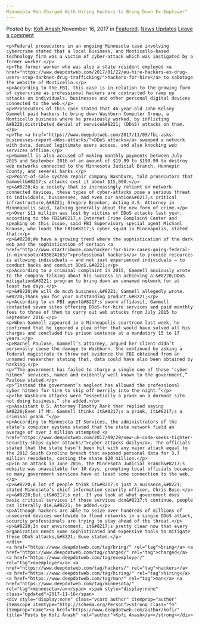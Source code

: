 ```yaml
---
Minnesota Man Charged With Hiring Hackers to Bring Down Ex-Employer"
---
```

<article class="post-listing post-23542 post type-post status-publish format-standard has-post-thumbnail hentry  tag-bring tag-charged tag-exemployer tag-hackers tag-hiring tag-man tag-minnesota">
    <div class="post-inner">
        <span>Posted by: <a href="https://www.deepdotweb.com/author/kofi/" title="">Kofi Anash </a></span>
    <span>November 16, 2017</span>
    <span>in <a href="https://www.deepdotweb.com/category/deepdot-news/" rel="category tag">Featured</a>, <a href="https://www.deepdotweb.com/category/news-updates/" rel="category tag">News Updates</a></span>
    <span><a href="https://www.deepdotweb.com/2017/11/16/minnesota-man-charged-hiring-hackers-bring-ex-employer/#respond">Leave a comment</a></span>
    </p>
    <div class="clear"></div>
    
    <p>Federal prosecutors in an ongoing Minnesota case involving cybercrime stated that a local business, and Monticello-based technology firm was a victim of cyber-attack which was instigated by a former worker.</p>
    <p>The former worker who was also a state resident employed <a href="https://www.deepdotweb.com/2017/01/22/eu-hire-hackers-ex-drug-users-stop-darknet-drug-trafficking/">hackers-for-hire</a> to sabotage the website of Monticello.</p>
    <p>According to the FBI, this case is in relation to the growing form of cybercrime as professional hackers are contracted to ramp up attacks on individuals, businesses and other personal digital devices connected to the web.</p>
    <p>Prosecutors of this case stated that 46-year-old John Kelsey Gammell paid hackers to bring down Washburn Computer Group, a Monticello business where he previously worked, by inflicting &#8220;distributed denial of service&#8221; (DDoS) attacks on them.</p>
    <p>The <a href="https://www.deepdotweb.com/2017/11/05/fbi-asks-businesses-report-ddos-attacks/">DDoS attacks</a> swamped a network with data, denied legitimate users access, and also knocking web services offline.</p>
    <p>Gammell is also accused of making monthly payments between July 2015 and September 2016 of an amount of $19.99 to $199.99 to destroy web networks connected to the Minnesota Judicial Branch, Hennepin County, and several banks.</p>
    <p>Point-of-sale system repair company Washburn, told prosecutors that Gammell&#8217;s attacks cost it about $15,000.</p>
    <p>&#8220;As a society that is increasingly reliant on network-connected devices, these types of cyber-attacks pose a serious threat to individuals, businesses, and even our nation&#8217;s critical infrastructure,&#8221; Gregory Brooker, Acting U.S. Attorney in Minneapolis said, talking generally about the new form of crime.</p>
    <p>Over $11 million was lost by victims of DDoS attacks last year, according to the FBI&#8217;s Internet Crime Complaint Center and speaking on this issue, said FBI Supervisory special agent Michael Krause, who leads the FBI&#8217;s cyber squad in Minneapolis, stated that:</p>
    <p>&#8220;We have a growing trend where the sophistication of the dark web and the sophistication of certain <a href="http://www.startribune.com/hacker-for-hire-cases-going-federal-in-minnesota/455624163/">professional hackers</a> to provide resources is allowing individuals — and not just experienced individuals — to conduct hacks and conduct DDoS.&#8221;</p>
    <p>According to a criminal complaint in 2015, Gammell anxiously wrote to the company talking about his success in achieving a &#8220;DDoS mitigation&#8221; program to bring down an unnamed network for at least two days.</p>
    <p>&#8220;We will do much business,&#8221; Gammell allegedly wrote. &#8220;Thank you for your outstanding product.&#8221;</p>
    <p>According to an FBI agent&#8217;s sworn affidavit, Gammell contacted seven sites offering DDoS-for-hire services and paid monthly fees to three of them to carry out web attacks from July 2015 to September 2016.</p>
    <p>When Gammell appeared in a Minneapolis courtroom last week, he confirmed that he ignored a plea offer that would have solved all his charges and concluded his prison sentence at a mandatory 15 to 17 years.</p>
    <p>Rachel Paulose, Gammell’s attorney, argued her client didn’t personally cause the damage to Washburn. She continued by asking a federal magistrate to throw out evidence the FBI obtained from an unnamed researcher stating that, data could have also been obtained by hacking.</p>
    <p>“The government has failed to charge a single one of those ‘cyber hitmen’ services, named and evidently well known to the government,” Paulose stated.</p>
    <p>“Instead the government’s neglect has allowed the professional cyber hitmen for hire to skip off merrily into the night.”</p>
    <p>The Washburn attacks were “essentially a prank on a dormant site not doing business,” she added.</p>
    <p>Assistant U.S. Attorney Timothy Rank then replied saying &#8220;Even if Mr. Gammell thinks it&#8217;s a prank, it&#8217;s a criminal prank.”</p>
    <p>According to Minnesota IT Services, the administrators of the state’s computer systems stated that the state network field an average of over 3 million attempted <a href="https://www.deepdotweb.com/2017/09/29/new-uk-code-seeks-tighter-security-ships-cyber-attacks/">cyber-attacks daily</a>. The officials stated that the state hasn’t been hit with any major attack equal to the 2012 South Carolina breach that exposed personal data for 3.7 million residents, costing the state $20 million.</p>
    <p>In an attack in June 2016, the Minnesota Judicial Branch&#8217;s website was unavailable for 10 days, prompting local officials because so many government services have at least some connection to the web.</p>
    <p>&#8220;A lot of people think it&#8217;s just a nuisance,&#8221; stated Minnesota’s chief information security officer, Chris Buse.</p>
    <p>&#8220;But it&#8217;s not. If you look at what government does basic critical services if those services don&#8217;t continue, people can literally die,&#8221; he added.</p>
    <p>Although hackers are able to seize over hundreds of millions of unsecured devices worldwide to flood networks in a single DDoS attack, security professionals are trying to stay ahead of the threat.</p>
    <p>&#8220;In our environment, it&#8217;s pretty clear now that every organization needs some sophisticated and expensive tools to mitigate these DDoS attacks,&#8221; Buse stated.</p>
    </div>
    <a href="https://www.deepdotweb.com/tag/bring/" rel="tag">bring</a> <a href="https://www.deepdotweb.com/tag/charged/" rel="tag">charged</a> <a href="https://www.deepdotweb.com/tag/exemployer/" rel="tag">exemployer</a> <a href="https://www.deepdotweb.com/tag/hackers/" rel="tag">hackers</a> <a href="https://www.deepdotweb.com/tag/hiring/" rel="tag">hiring</a> <a href="https://www.deepdotweb.com/tag/man/" rel="tag">man</a> <a href="https://www.deepdotweb.com/tag/minnesota/" rel="tag">minnesota</a></span> <span style="display:none" class="updated">2017-11-16</span>
    <div style="display:none" class="vcard author" itemprop="author" itemscope itemtype="http://schema.org/Person"><strong class="fn" itemprop="name"><a href="https://www.deepdotweb.com/author/kofi/" title="Posts by Kofi Anash" rel="author">Kofi Anash</a></strong></div>
    
